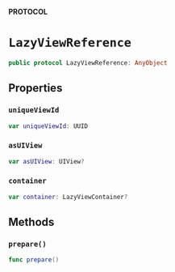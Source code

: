 **PROTOCOL**

# `LazyViewReference`

```swift
public protocol LazyViewReference: AnyObject
```

## Properties
### `uniqueViewId`

```swift
var uniqueViewId: UUID
```

### `asUIView`

```swift
var asUIView: UIView?
```

### `container`

```swift
var container: LazyViewContainer?
```

## Methods
### `prepare()`

```swift
func prepare()
```
